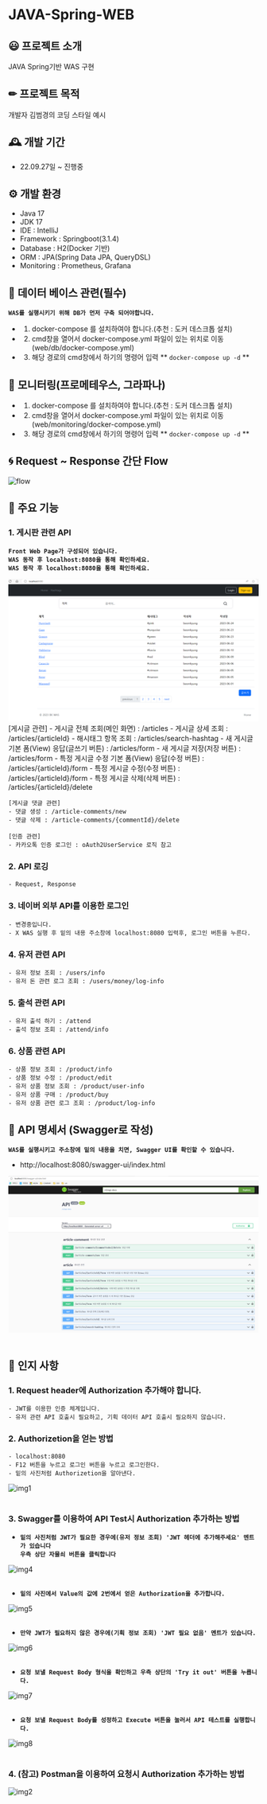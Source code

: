 # JAVA-Spring-WEB

## 😃 프로젝트 소개
JAVA Spring기반 WAS 구현

## ✏ 프로젝트 목적
개발자 김범경의 코딩 스타일 예시

## 🕰 개발 기간
* 22.09.27일 ~ 진행중

## ⚙️ 개발 환경
- Java 17
- JDK 17
- IDE : IntelliJ
- Framework : Springboot(3.1.4)
- Database : H2(Docker 기반)
- ORM : JPA(Spring Data JPA, QueryDSL)
- Monitoring : Prometheus, Grafana

## 💾 데이터 베이스 관련(필수)
**`WAS를 실행시키기 위해 DB가 먼저 구축 되어야합니다.` <br>**
- 1. docker-compose 를 설치하여야 합니다.(추천 : 도커 데스크톱 설치)
- 2. cmd창을 열어서 docker-compose.yml 파일이 있는 위치로 이동 (web/db/docker-compose.yml)
- 3. 해당 경로의 cmd창에서 하기의 명령어 입력
** `docker-compose up -d` **

## 👀 모니터링(프로메테우스, 그라파나)
- 1. docker-compose 를 설치하여야 합니다.(추천 : 도커 데스크톱 설치)
- 2. cmd창을 열어서 docker-compose.yml 파일이 있는 위치로 이동 (web/monitoring/docker-compose.yml)
- 3. 해당 경로의 cmd창에서 하기의 명령어 입력
** `docker-compose up -d` **

## 🌀 Request ~ Response 간단 Flow 
![flow](./image/flow.PNG)

## 📌 주요 기능

### 1. 게시판 관련 API
**`Front Web Page가 구성되어 있습니다. ` <br>**
**`WAS 동작 후 localhost:8080을 통해 확인하세요.` <br>**
**`WAS 동작 후 localhost:8080을 통해 확인하세요.` <br>**

![imgArticle](./image/articleMain.PNG)
	[게시글 관련]
	- 게시글 전체 조회(메인 화면) : /articles 
	- 게시글 상세 조회 : /articles/{articleId}
	- 해시태그 항목 조회 : /articles/search-hashtag
	- 새 게시글 기본 폼(View) 응답(글쓰기 버튼) : /articles/form
	- 새 게시글 저장(저장 버튼) : /articles/form
	- 특정 게시글 수정 기본 폼(View) 응답(수정 버튼) : /articles/{articleId}/form
	- 특정 게시글 수정(수정 버튼) : /articles/{articleId}/form
	- 특정 게시글 삭제(삭제 버튼) : /articles/{articleId}/delete
	
	[게시글 댓글 관련]
	- 댓글 생성 : /article-comments/new
	- 댓글 삭제 : /article-comments/{commentId}/delete
	
	[인증 관련]
	- 카카오톡 인증 로그인 : oAuth2UserService 로직 참고
	
### 2. API 로깅
	- Request, Response 
	
### 3. 네이버 외부 API를 이용한 로그인
	- 변경중입니다.
	- X WAS 실행 후 밑의 내용 주소창에 localhost:8080 입력후, 로그인 버튼을 누른다.
		
### 4. 유저 관련 API
	- 유저 정보 조회 : /users/info
	- 유저 돈 관련 로그 조회 : /users/money/log-info
		
### 5. 출석 관련 API
	- 유저 출석 하기 : /attend
	- 출석 정보 조회 : /attend/info
	
### 6. 상품 관련 API
	- 상품 정보 조회 : /product/info
	- 상품 정보 수정 : /product/edit
	- 유저 상품 정보 조회 : /product/user-info
	- 유저 상품 구매 : /product/buy
	- 유저 상품 관련 로그 조회 : /product/log-info
	
## 📜 API 명세서 (Swagger로 작성)
**`WAS를 실행시키고 주소창에 밑의 내용을 치면, Swagger UI를 확인할 수 있습니다.` <br>**
- http://localhost:8080/swagger-ui/index.html <br>

![img3](./image/img3.PNG)
<br><br>
	
## 📌 인지 사항
### 1. Request header에 Authorization 추가해야 합니다.
   `- JWT를 이용한 인증 체계입니다.`<br>
   `- 유저 관련 API 호출시 필요하고, 기획 데이터 API 호출시 필요하지 않습니다. `
	
### 2. Authorizetion을 얻는 방법
	- localhost:8080 
	- F12 버튼을 누르고 로그인 버튼을 누르고 로그인한다.
	- 밑의 사진처럼 Authorizetion을 알아낸다.

![img1](./image/img1.PNG)
<br><br>

### 3. Swagger를 이용하여 API Test시 Authorization 추가하는 방법
- **`밑의 사진처럼 JWT가 필요한 경우에(유저 정보 조회) 'JWT 헤더에 추가해주세요' 멘트가 있습니다`<br>**
**`우측 상단 자물쇠 버튼을 클릭합니다`** <br>

![img4](./image/img4.PNG)
<br><br>

- **`밑의 사진에서 Value의 값에 2번에서 얻은 Authorization을 추가합니다.`**<br>

![img5](./image/img5.PNG)
<br><br>

- **`만약 JWT가 필요하지 않은 경우에(기획 정보 조회) 'JWT 필요 없음' 멘트가 있습니다.`**<br>

![img6](./image/img6.PNG)
<br><br>

- **`요청 보낼 Request Body 형식을 확인하고 우측 상단의 'Try it out' 버튼을 누릅니다.`**<br>

![img7](./image/img7.PNG)
<br><br>

- **`요청 보낼 Request Body를 성정하고 Execute 버튼을 눌러서 API 테스트를 실행합니다.`**<br>

![img8](./image/img8.PNG)
<br><br>

### 4. (참고) Postman을 이용하여 요청시 Authorization 추가하는 방법
![img2](./image/img2.PNG)
 

